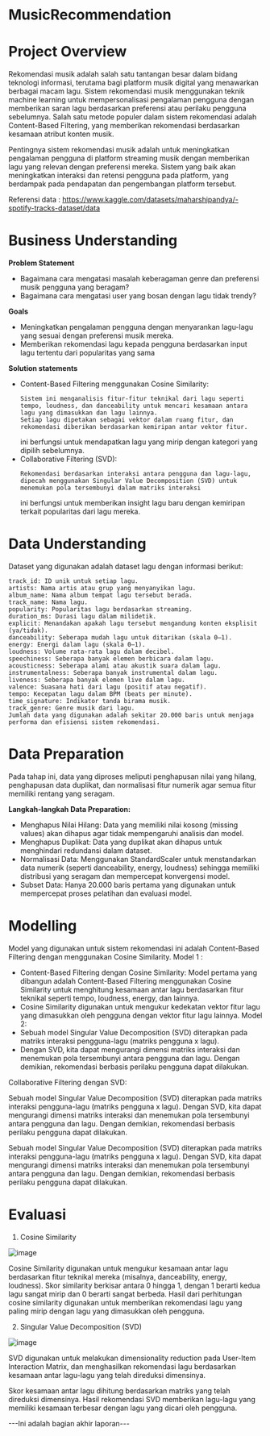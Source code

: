 # MusicRecommendation

# Project Overview
Rekomendasi musik adalah salah satu tantangan besar dalam bidang teknologi informasi, terutama bagi platform musik digital yang menawarkan berbagai macam lagu. Sistem rekomendasi musik menggunakan teknik machine learning untuk mempersonalisasi pengalaman pengguna dengan memberikan saran lagu berdasarkan preferensi atau perilaku pengguna sebelumnya. Salah satu metode populer dalam sistem rekomendasi adalah Content-Based Filtering, yang memberikan rekomendasi berdasarkan kesamaan atribut konten musik.

Pentingnya sistem rekomendasi musik adalah untuk meningkatkan pengalaman pengguna di platform streaming musik dengan memberikan lagu yang relevan dengan preferensi mereka. Sistem yang baik akan meningkatkan interaksi dan retensi pengguna pada platform, yang berdampak pada pendapatan dan pengembangan platform tersebut.

Referensi data : https://www.kaggle.com/datasets/maharshipandya/-spotify-tracks-dataset/data

# Business Understanding
**Problem Statement**
- Bagaimana cara mengatasi masalah keberagaman genre dan preferensi musik pengguna yang beragam?
- Bagaimana cara mengatasi user yang bosan dengan lagu tidak trendy?

**Goals**
- Meningkatkan pengalaman pengguna dengan menyarankan lagu-lagu yang sesuai dengan preferensi musik mereka.
- Memberikan rekomendasi lagu kepada pengguna berdasarkan input lagu tertentu dari popularitas yang sama

**Solution statements**
- Content-Based Filtering menggunakan Cosine Similarity:
  ```
  Sistem ini menganalisis fitur-fitur teknikal dari lagu seperti tempo, loudness, dan danceability untuk mencari kesamaan antara lagu yang dimasukkan dan lagu lainnya.
  Setiap lagu dipetakan sebagai vektor dalam ruang fitur, dan rekomendasi diberikan berdasarkan kemiripan antar vektor fitur.
  ```
  ini berfungsi untuk mendapatkan lagu yang mirip dengan kategori yang dipilih sebelumnya.
- Collaborative Filtering (SVD):
  ```
  Rekomendasi berdasarkan interaksi antara pengguna dan lagu-lagu, dipecah menggunakan Singular Value Decomposition (SVD) untuk menemukan pola tersembunyi dalam matriks interaksi
  ```
  ini berfungsi untuk memberikan insight lagu baru dengan kemiripan terkait popularitas dari lagu mereka.
  
# Data Understanding
Dataset yang digunakan adalah dataset lagu dengan informasi berikut:
```
track_id: ID unik untuk setiap lagu.
artists: Nama artis atau grup yang menyanyikan lagu.
album_name: Nama album tempat lagu tersebut berada.
track_name: Nama lagu.
popularity: Popularitas lagu berdasarkan streaming.
duration_ms: Durasi lagu dalam milidetik.
explicit: Menandakan apakah lagu tersebut mengandung konten eksplisit (ya/tidak).
danceability: Seberapa mudah lagu untuk ditarikan (skala 0–1).
energy: Energi dalam lagu (skala 0–1).
loudness: Volume rata-rata lagu dalam decibel.
speechiness: Seberapa banyak elemen berbicara dalam lagu.
acousticness: Seberapa alami atau akustik suara dalam lagu.
instrumentalness: Seberapa banyak instrumental dalam lagu.
liveness: Seberapa banyak elemen live dalam lagu.
valence: Suasana hati dari lagu (positif atau negatif).
tempo: Kecepatan lagu dalam BPM (beats per minute).
time_signature: Indikator tanda birama musik.
track_genre: Genre musik dari lagu.
Jumlah data yang digunakan adalah sekitar 20.000 baris untuk menjaga performa dan efisiensi sistem rekomendasi.
```

# Data Preparation
Pada tahap ini, data yang diproses meliputi penghapusan nilai yang hilang, penghapusan data duplikat, dan normalisasi fitur numerik agar semua fitur memiliki rentang yang seragam.

**Langkah-langkah Data Preparation:**
 - Menghapus Nilai Hilang: Data yang memiliki nilai kosong (missing values) akan dihapus agar tidak mempengaruhi analisis dan model.
 - Menghapus Duplikat: Data yang duplikat akan dihapus untuk menghindari redundansi dalam dataset.
 - Normalisasi Data: Menggunakan StandardScaler untuk menstandarkan data numerik (seperti danceability, energy, loudness) sehingga memiliki distribusi yang seragam dan mempercepat konvergensi model.
 - Subset Data: Hanya 20.000 baris pertama yang digunakan untuk mempercepat proses pelatihan dan evaluasi model.

# Modelling
Model yang digunakan untuk sistem rekomendasi ini adalah Content-Based Filtering dengan menggunakan Cosine Similarity.
Model 1 : 
- Content-Based Filtering dengan Cosine Similarity: Model pertama yang dibangun adalah Content-Based Filtering menggunakan Cosine Similarity untuk menghitung kesamaan antar lagu berdasarkan fitur teknikal seperti tempo, loudness, energy, dan lainnya.
- Cosine Similarity digunakan untuk mengukur kedekatan vektor fitur lagu yang dimasukkan oleh pengguna dengan vektor fitur lagu lainnya.
Model 2:
- Sebuah model Singular Value Decomposition (SVD) diterapkan pada matriks interaksi pengguna-lagu (matriks pengguna x lagu).
- Dengan SVD, kita dapat mengurangi dimensi matriks interaksi dan menemukan pola tersembunyi antara pengguna dan lagu. Dengan demikian, rekomendasi berbasis perilaku pengguna dapat dilakukan.

Collaborative Filtering dengan SVD:

Sebuah model Singular Value Decomposition (SVD) diterapkan pada matriks interaksi pengguna-lagu (matriks pengguna x lagu).
Dengan SVD, kita dapat mengurangi dimensi matriks interaksi dan menemukan pola tersembunyi antara pengguna dan lagu. Dengan demikian, rekomendasi berbasis perilaku pengguna dapat dilakukan.

Sebuah model Singular Value Decomposition (SVD) diterapkan pada matriks interaksi pengguna-lagu (matriks pengguna x lagu).
Dengan SVD, kita dapat mengurangi dimensi matriks interaksi dan menemukan pola tersembunyi antara pengguna dan lagu. Dengan demikian, rekomendasi berbasis perilaku pengguna dapat dilakukan.

# Evaluasi 
1. Cosine Similarity

![image](https://github.com/user-attachments/assets/3d363a69-7e64-4094-af88-b04c48e43792)

Cosine Similarity digunakan untuk mengukur kesamaan antar lagu berdasarkan fitur teknikal mereka (misalnya, danceability, energy, loudness).
Skor similarity berkisar antara 0 hingga 1, dengan 1 berarti kedua lagu sangat mirip dan 0 berarti sangat berbeda.
Hasil dari perhitungan cosine similarity digunakan untuk memberikan rekomendasi lagu yang paling mirip dengan lagu yang dimasukkan oleh pengguna.

2. Singular Value Decomposition (SVD)

![image](https://github.com/user-attachments/assets/b5a8979d-ff1f-4053-8739-e49710238d1d)

SVD digunakan untuk melakukan dimensionality reduction pada User-Item Interaction Matrix, dan menghasilkan rekomendasi lagu berdasarkan kesamaan antar lagu-lagu yang telah direduksi dimensinya.

Skor kesamaan antar lagu dihitung berdasarkan matriks yang telah direduksi dimensinya.
Hasil rekomendasi SVD memberikan lagu-lagu yang memiliki kesamaan terbesar dengan lagu yang dicari oleh pengguna.


---Ini adalah bagian akhir laporan---

